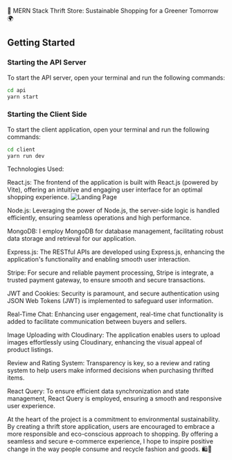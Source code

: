 🌱 MERN Stack Thrift Store: Sustainable Shopping for a Greener Tomorrow 🌍

## Getting Started
### Starting the API Server

To start the API server, open your terminal and run the following commands:
```bash
cd api
yarn start
```
### Starting the Client Side
To start the client application, open your terminal and run the following commands:
```bash
cd client
yarn run dev
```
Technologies Used:

React.js: The frontend of the application is built with React.js (powered by Vite), offering an intuitive and engaging user interface for an optimal shopping experience.
![Landing Page](images/yourimage.png)

Node.js: Leveraging the power of Node.js, the server-side logic is handled efficiently, ensuring seamless operations and high performance.

MongoDB: I employ MongoDB for database management, facilitating robust data storage and retrieval for our application.

Express.js: The RESTful APIs are developed using Express.js, enhancing the application's functionality and enabling smooth user interaction.

Stripe: For secure and reliable payment processing, Stripe is integrate, a trusted payment gateway, to ensure smooth and secure transactions.

JWT and Cookies: Security is paramount, and secure authentication using JSON Web Tokens (JWT) is implemented to safeguard user information.

Real-Time Chat: Enhancing user engagement, real-time chat functionality is added to facilitate communication between buyers and sellers.

Image Uploading with Cloudinary: The application enables users to upload images effortlessly using Cloudinary, enhancing the visual appeal of product listings.

Review and Rating System: Transparency is key, so a review and rating system to help users make informed decisions when purchasing thrifted items.

React Query: To ensure efficient data synchronization and state management, React Query is employed, ensuring a smooth and responsive user experience.

At the heart of the project is a commitment to environmental sustainability. By creating a thrift store application, users are encouraged to embrace a more responsible and eco-conscious approach to shopping. By offering a seamless and secure e-commerce experience, I hope to inspire positive change in the way people consume and recycle fashion and goods. 🛍️🌿
